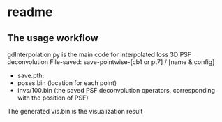 # readme

## The usage workflow

gdInterpolation.py is the main code for interpolated loss 3D PSF deconvolution 
File-saved: save-pointwise-\[cb1 or pt7] / \[name & config] 

* save.pth;
* poses.bin (location for each point)
* invs/100.bin (the saved PSF deconvolution operators, corresponding with the position of PSF) 

The generated vis.bin is the visualization result


